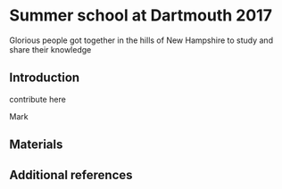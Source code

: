 # Summer school at Dartmouth 2017

Glorious people got together in the hills of New Hampshire to study
and share their knowledge

## Introduction

contribute here

Mark

## Materials

## Additional references

